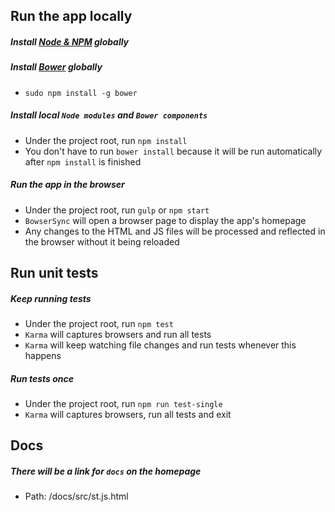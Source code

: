 ## Run the app locally

##### Install [Node & NPM](http://nodejs.org) globally

##### Install [Bower](http://bower.io) globally
* `sudo npm install -g bower`

##### Install local `Node modules` and `Bower components`
* Under the project root, run `npm install`
 * You don't have to run `bower install` because it will be run automatically after `npm install` is finished

##### Run the app in the browser
* Under the project root, run `gulp` or `npm start`
 * `BowserSync` will open a browser page to display the app's homepage
 * Any changes to the HTML and JS files will be processed and reflected in the browser without it being reloaded

## Run unit tests

##### Keep running tests
* Under the project root, run `npm test`
 * `Karma` will captures browsers and run all tests
 * `Karma` will keep watching file changes and run tests whenever this happens

##### Run tests once
* Under the project root, run `npm run test-single`
 * `Karma` will captures browsers, run all tests and exit

## Docs

##### There will be a link for `docs` on the homepage
* Path: /docs/src/st.js.html
